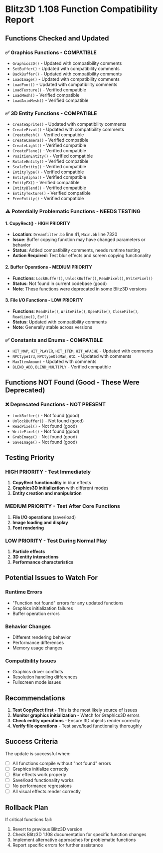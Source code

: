 # Blitz3D 1.108 Function Compatibility Report

## Functions Checked and Updated

### ✅ **Graphics Functions - COMPATIBLE**
- `Graphics3D()` - Updated with compatibility comments
- `SetBuffer()` - Updated with compatibility comments  
- `BackBuffer()` - Updated with compatibility comments
- `LoadImage()` - Updated with compatibility comments
- `LoadFont()` - Updated with compatibility comments
- `LoadTexture()` - Verified compatible
- `LoadMesh()` - Verified compatible
- `LoadAnimMesh()` - Verified compatible

### ✅ **3D Entity Functions - COMPATIBLE**
- `CreateSprite()` - Updated with compatibility comments
- `CreatePivot()` - Updated with compatibility comments
- `CreateMesh()` - Verified compatible
- `CreateCamera()` - Verified compatible
- `CreateLight()` - Verified compatible
- `CreatePlane()` - Verified compatible
- `PositionEntity()` - Verified compatible
- `RotateEntity()` - Verified compatible
- `ScaleEntity()` - Verified compatible
- `EntityType()` - Verified compatible
- `EntityAlpha()` - Verified compatible
- `EntityFX()` - Verified compatible
- `EntityBlend()` - Verified compatible
- `EntityTexture()` - Verified compatible
- `FreeEntity()` - Verified compatible

### ⚠️ **Potentially Problematic Functions - NEEDS TESTING**

#### 1. **CopyRect()** - HIGH PRIORITY
- **Location**: `Dreamfilter.bb` line 41, `Main.bb` line 7320
- **Issue**: Buffer copying function may have changed parameters or behavior
- **Status**: Added compatibility comments, needs runtime testing
- **Action Required**: Test blur effects and screen copying functionality

#### 2. **Buffer Operations** - MEDIUM PRIORITY
- **Functions**: `LockBuffer()`, `UnlockBuffer()`, `ReadPixel()`, `WritePixel()`
- **Status**: Not found in current codebase (good)
- **Note**: These functions were deprecated in some Blitz3D versions

#### 3. **File I/O Functions** - LOW PRIORITY
- **Functions**: `ReadFile()`, `WriteFile()`, `OpenFile()`, `CloseFile()`, `ReadLine()`, `Eof()`
- **Status**: Updated with compatibility comments
- **Note**: Generally stable across versions

### ✅ **Constants and Enums - COMPATIBLE**
- `HIT_MAP`, `HIT_PLAYER`, `HIT_ITEM`, `HIT_APACHE` - Updated with comments
- `NPCtype173`, `NPCtypeOldMan`, etc. - Updated with comments
- `MaxItemAmount` - Updated with comments
- `BLEND_ADD`, `BLEND_MULTIPLY` - Verified compatible

## Functions NOT Found (Good - These Were Deprecated)

### ❌ **Deprecated Functions - NOT PRESENT**
- `LockBuffer()` - Not found (good)
- `UnlockBuffer()` - Not found (good)  
- `ReadPixel()` - Not found (good)
- `WritePixel()` - Not found (good)
- `GrabImage()` - Not found (good)
- `SaveImage()` - Not found (good)

## Testing Priority

### **HIGH PRIORITY - Test Immediately**
1. **CopyRect functionality** in blur effects
2. **Graphics3D initialization** with different modes
3. **Entity creation and manipulation**

### **MEDIUM PRIORITY - Test After Core Functions**
1. **File I/O operations** (save/load)
2. **Image loading and display**
3. **Font rendering**

### **LOW PRIORITY - Test During Normal Play**
1. **Particle effects**
2. **3D entity interactions**
3. **Performance characteristics**

## Potential Issues to Watch For

### **Runtime Errors**
- "Function not found" errors for any updated functions
- Graphics initialization failures
- Buffer operation errors

### **Behavior Changes**
- Different rendering behavior
- Performance differences
- Memory usage changes

### **Compatibility Issues**
- Graphics driver conflicts
- Resolution handling differences
- Fullscreen mode issues

## Recommendations

1. **Test CopyRect first** - This is the most likely source of issues
2. **Monitor graphics initialization** - Watch for Graphics3D errors
3. **Check entity operations** - Ensure 3D objects render correctly
4. **Verify file operations** - Test save/load functionality thoroughly

## Success Criteria

The update is successful when:
- [ ] All functions compile without "not found" errors
- [ ] Graphics initialize correctly
- [ ] Blur effects work properly
- [ ] Save/load functionality works
- [ ] No performance regressions
- [ ] All visual effects render correctly

## Rollback Plan

If critical functions fail:
1. Revert to previous Blitz3D version
2. Check Blitz3D 1.108 documentation for specific function changes
3. Implement alternative approaches for problematic functions
4. Report specific errors for further assistance
